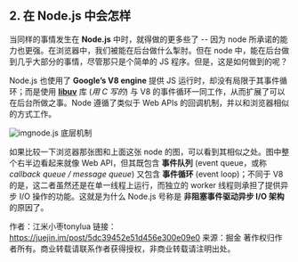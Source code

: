 ## 2. 在 Node.js 中会怎样

当同样的事情发生在 **Node.js** 中时，就得做的更多些了 -- 因为 node 所承诺的能力也更强。在浏览器中，我们被能在后台做什么掣肘。但在 node 中，能在后台做到几乎大部分的事情，尽管那只是个简单的 JS 程序。但是，这是如何做到的呢？

Node.js 也使用了 **Google’s V8 engine** 提供 JS 运行时，却没有局限于其事件循环；而是使用 [**libuv**](https://github.com/libuv/libuv) 库 (*用 C 写的*) 与 V8 的事件循环一同工作，从而扩展了可以在后台所做之事。Node 遵循了类似于 Web APIs 的回调机制，并以和浏览器相似的方式工作。



![img](https://user-gold-cdn.xitu.io/2019/11/7/16e4402ad79dece9?imageView2/0/w/1280/h/960/format/webp/ignore-error/1)node.js 底层机制



如果比较一下浏览器那张图和上面这张 node 的图，可以看到其相似之处。图中整个右半边看起来就像 Web API，但其既包含 **事件队列** (event queue，或称 *callback queue / message queue*) 又包含 **事件循环** (event loop)；不同于 V8 的是，这二者虽然还是在单一线程上运行，而独立的 worker 线程则承担了提供异步 I/O 操作的功能。这就是为什么 Node.js 号称是 **非阻塞事件驱动异步 I/O 架构** 的原因了。



作者：江米小枣tonylua
链接：https://juejin.im/post/5dc39452e51d456e300e09e0
来源：掘金
著作权归作者所有。商业转载请联系作者获得授权，非商业转载请注明出处。